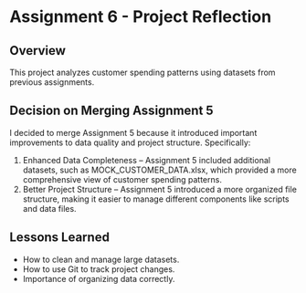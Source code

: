 # Assignment 6 - Project Reflection

## Overview
This project analyzes customer spending patterns using datasets from previous assignments.

## Decision on Merging Assignment 5
I decided to merge Assignment 5 because it introduced important improvements to data quality and project structure. Specifically:
1. Enhanced Data Completeness – Assignment 5 included additional datasets, such as MOCK_CUSTOMER_DATA.xlsx, which provided a more comprehensive view of customer spending patterns.
2. Better Project Structure – Assignment 5 introduced a more organized file structure, making it easier to manage different components like scripts and data files.

## Lessons Learned
- How to clean and manage large datasets.
- How to use Git to track project changes.
- Importance of organizing data correctly.
